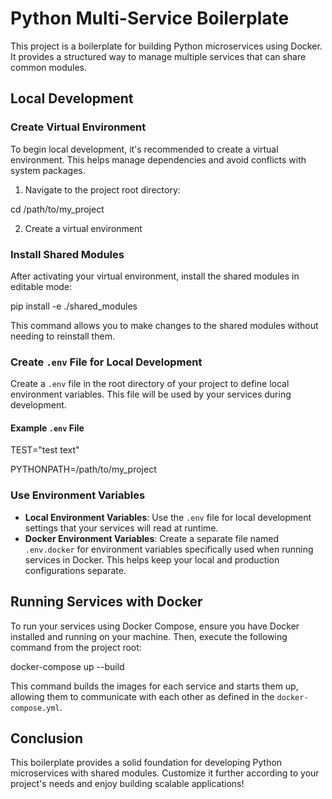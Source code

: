 # Python Multi-Service Boilerplate

This project is a boilerplate for building Python microservices using Docker. It provides a structured way to manage multiple services that can share common modules.

<!-- ## Project Structure

my_project/
├── shared_modules/
│ ├── init.py
│ ├── module1.py
│ └── module2.py
├── service_a/
│ ├── Dockerfile
│ ├── app.py
│ └── requirements.txt
├── service_b/
│ ├── Dockerfile
│ ├── app.py
│ └── requirements.txt
├── .env
├── .env.docker
└── docker-compose.yml -->

## Local Development

### Create Virtual Environment

To begin local development, it's recommended to create a virtual environment. This helps manage dependencies and avoid conflicts with system packages.

1. Navigate to the project root directory:

cd /path/to/my_project

2. Create a virtual environment

### Install Shared Modules

After activating your virtual environment, install the shared modules in editable mode:

pip install -e ./shared_modules

This command allows you to make changes to the shared modules without needing to reinstall them.

### Create `.env` File for Local Development

Create a `.env` file in the root directory of your project to define local environment variables. This file will be used by your services during development.

#### Example `.env` File

TEST="test text"

PYTHONPATH=/path/to/my_project

### Use Environment Variables

-   **Local Environment Variables**: Use the `.env` file for local development settings that your services will read at runtime.
-   **Docker Environment Variables**: Create a separate file named `.env.docker` for environment variables specifically used when running services in Docker. This helps keep your local and production configurations separate.

## Running Services with Docker

To run your services using Docker Compose, ensure you have Docker installed and running on your machine. Then, execute the following command from the project root:

docker-compose up --build

This command builds the images for each service and starts them up, allowing them to communicate with each other as defined in the `docker-compose.yml`.

## Conclusion

This boilerplate provides a solid foundation for developing Python microservices with shared modules. Customize it further according to your project's needs and enjoy building scalable applications!
